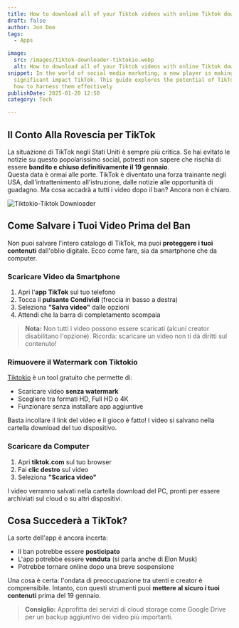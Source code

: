 ```yaml
---
title: How to download all of your Tiktok videos with online Tiktok downloader
draft: false
author: Jon Doe 
tags:
  - Apps

image:
  src: /images/tiktok-downloader-tiktokio.webp
  alt: How to download all of your Tiktok videos with online Tiktok downloader
snippet: In the world of social media marketing, a new player is making a
  significant impact TikTok. This guide explores the potential of TikTok ads and
  how to harness them effectively
publishDate: 2025-01-20 12:50
category: Tech

---
```


## Il Conto Alla Rovescia per TikTok

La situazione di TikTok negli Stati Uniti è sempre più critica. Se hai evitato le notizie su questo popolarissimo social, potresti non sapere che rischia di essere **bandito e chiuso definitivamente il 19 gennaio**.  
Questa data è ormai alle porte. TikTok è diventato una forza trainante negli USA, dall'intrattenimento all'istruzione, dalle notizie alle opportunità di guadagno. Ma cosa accadrà a tutti i video dopo il ban? Ancora non è chiaro.  

![Tiktokio-Tiktok Downloader](/images/tiktok-downloader-tiktokio.webp "Come scaricare video da TikTok")

## Come Salvare i Tuoi Video Prima del Ban

Non puoi salvare l'intero catalogo di TikTok, ma puoi **proteggere i tuoi contenuti** dall'oblio digitale. Ecco come fare, sia da smartphone che da computer.

### Scaricare Video da Smartphone

1. Apri l'**app TikTok** sul tuo telefono  
2. Tocca il **pulsante Condividi** (freccia in basso a destra)  
3. Seleziona **"Salva video"** dalle opzioni  
4. Attendi che la barra di completamento scompaia  

> **Nota:** Non tutti i video possono essere scaricati (alcuni creator disabilitano l'opzione). Ricorda: scaricare un video non ti dà diritti sul contenuto!

### Rimuovere il Watermark con Tiktokio

[Tiktokio](https://tiktokio.cam/) è un tool gratuito che permette di:
- Scaricare video **senza watermark**  
- Scegliere tra formati HD, Full HD o 4K  
- Funzionare senza installare app aggiuntive  

Basta incollare il link del video e il gioco è fatto! I video si salvano nella cartella download del tuo dispositivo.

### Scaricare da Computer

1. Apri **tiktok.com** sul tuo browser  
2. Fai **clic destro** sul video  
3. Seleziona **"Scarica video"**  

I video verranno salvati nella cartella download del PC, pronti per essere archiviati sul cloud o su altri dispositivi.

## Cosa Succederà a TikTok?

La sorte dell'app è ancora incerta:
- Il ban potrebbe essere **posticipato**  
- L'app potrebbe essere **venduta** (si parla anche di Elon Musk)  
- Potrebbe tornare online dopo una breve sospensione  

Una cosa è certa: l'ondata di preoccupazione tra utenti e creator è comprensibile. Intanto, con questi strumenti puoi **mettere al sicuro i tuoi contenuti** prima del 19 gennaio.

> **Consiglio:** Approfitta dei servizi di cloud storage come Google Drive per un backup aggiuntivo dei video più importanti.
